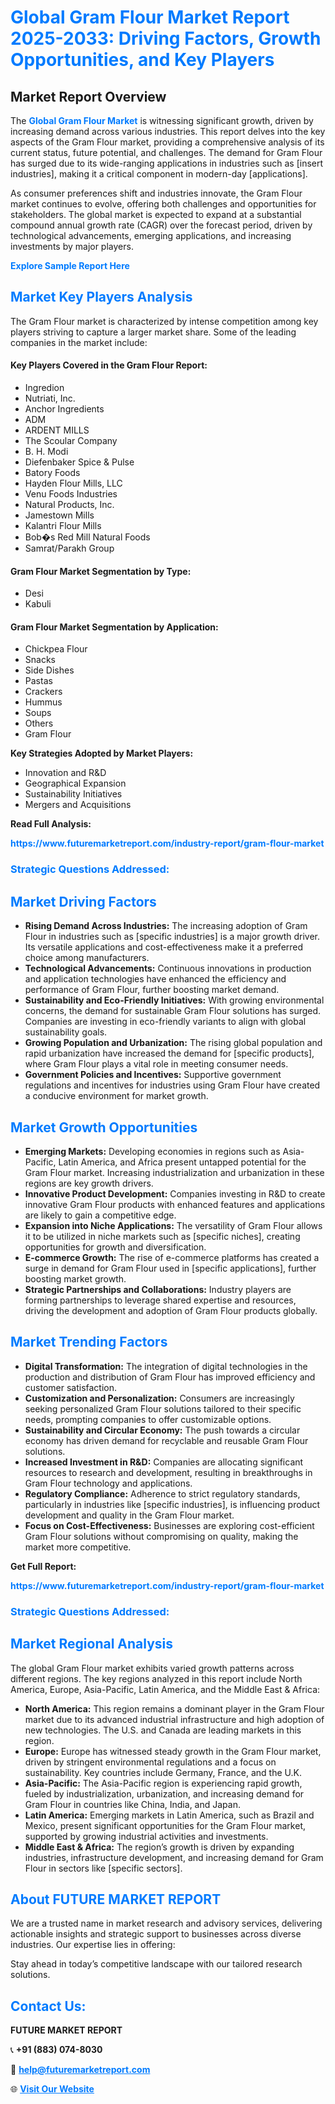 <h1 style="color: #007BFF;">Global Gram Flour Market Report 2025-2033: Driving Factors, Growth Opportunities, and Key Players</h1>

<section id="overview">
<h2>Market Report Overview</h2>
<p>The <a href="https://www.futuremarketreport.com/industry-report/gram-flour-market" style="color: #007BFF; text-decoration: none;"><strong>Global Gram Flour Market</strong></a> is witnessing significant growth, driven by increasing demand across various industries. This report delves into the key aspects of the Gram Flour market, providing a comprehensive analysis of its current status, future potential, and challenges. The demand for Gram Flour has surged due to its wide-ranging applications in industries such as [insert industries], making it a critical component in modern-day [applications].</p>
<p>As consumer preferences shift and industries innovate, the Gram Flour market continues to evolve, offering both challenges and opportunities for stakeholders. The global market is expected to expand at a substantial compound annual growth rate (CAGR) over the forecast period, driven by technological advancements, emerging applications, and increasing investments by major players.</p>
</section>

<section id="overview">
<p><a href="https://www.futuremarketreport.com/request-sample/reportId=113202" style="color: #007BFF; text-decoration: none;"><strong>Explore Sample Report Here</strong></a></p>
</section>

<section id="key-players">
<h2 style="color: #007BFF;">Market Key Players Analysis</h2>
<p>The Gram Flour market is characterized by intense competition among key players striving to capture a larger market share. Some of the leading companies in the market include:</p>
<h4>Key Players Covered in the Gram Flour Report:</h4>
<ul><li>Ingredion</li><li>Nutriati, Inc.</li><li>Anchor Ingredients</li><li>ADM</li><li>ARDENT MILLS</li><li>The Scoular Company</li><li>B. H. Modi</li><li>Diefenbaker Spice &amp; Pulse</li><li>Batory Foods</li><li>Hayden Flour Mills, LLC</li><li>Venu Foods Industries</li><li>Natural Products, Inc.</li><li>Jamestown Mills</li><li>Kalantri Flour Mills</li><li>Bob�s Red Mill Natural Foods</li><li>Samrat/Parakh Group</li></ul>
<h4>Gram Flour Market Segmentation by Type:</h4>
<ul><li>Desi</li><li>Kabuli</li></ul>

<h4>Gram Flour Market Segmentation by Application:</h4>
<ul><li>Chickpea Flour</li><li>Snacks</li><li>Side Dishes</li><li>Pastas</li><li>Crackers</li><li>Hummus</li><li>Soups</li><li>Others</li><li>Gram Flour</li></ul>
<p><strong>Key Strategies Adopted by Market Players:</strong></p>
<ul>
<li>Innovation and R&D</li>
<li>Geographical Expansion</li>
<li>Sustainability Initiatives</li>
<li>Mergers and Acquisitions</li>
</ul>
</section>

<section>
<p><strong>Read Full Analysis: </strong></p><a href="https://www.futuremarketreport.com/industry-report/gram-flour-market" style="color: #007BFF; text-decoration: none;"><strong>https://www.futuremarketreport.com/industry-report/gram-flour-market</strong></a>
<h3 style="color: #007BFF;">Strategic Questions Addressed:</h3>
</section>

<section id="driving-factors">
<h2 style="color: #007BFF;">Market Driving Factors</h2>
<ul>
<li><strong>Rising Demand Across Industries:</strong> The increasing adoption of Gram Flour in industries such as [specific industries] is a major growth driver. Its versatile applications and cost-effectiveness make it a preferred choice among manufacturers.</li>
<li><strong>Technological Advancements:</strong> Continuous innovations in production and application technologies have enhanced the efficiency and performance of Gram Flour, further boosting market demand.</li>
<li><strong>Sustainability and Eco-Friendly Initiatives:</strong> With growing environmental concerns, the demand for sustainable Gram Flour solutions has surged. Companies are investing in eco-friendly variants to align with global sustainability goals.</li>
<li><strong>Growing Population and Urbanization:</strong> The rising global population and rapid urbanization have increased the demand for [specific products], where Gram Flour plays a vital role in meeting consumer needs.</li>
<li><strong>Government Policies and Incentives:</strong> Supportive government regulations and incentives for industries using Gram Flour have created a conducive environment for market growth.</li>
</ul>
</section>

<section id="growth-opportunities">
<h2 style="color: #007BFF;">Market Growth Opportunities</h2>
<ul>
<li><strong>Emerging Markets:</strong> Developing economies in regions such as Asia-Pacific, Latin America, and Africa present untapped potential for the Gram Flour market. Increasing industrialization and urbanization in these regions are key growth drivers.</li>
<li><strong>Innovative Product Development:</strong> Companies investing in R&D to create innovative Gram Flour products with enhanced features and applications are likely to gain a competitive edge.</li>
<li><strong>Expansion into Niche Applications:</strong> The versatility of Gram Flour allows it to be utilized in niche markets such as [specific niches], creating opportunities for growth and diversification.</li>
<li><strong>E-commerce Growth:</strong> The rise of e-commerce platforms has created a surge in demand for Gram Flour used in [specific applications], further boosting market growth.</li>
<li><strong>Strategic Partnerships and Collaborations:</strong> Industry players are forming partnerships to leverage shared expertise and resources, driving the development and adoption of Gram Flour products globally.</li>
</ul>
</section>

<section id="trending-factors">
<h2 style="color: #007BFF;">Market Trending Factors</h2>
<ul>
<li><strong>Digital Transformation:</strong> The integration of digital technologies in the production and distribution of Gram Flour has improved efficiency and customer satisfaction.</li>
<li><strong>Customization and Personalization:</strong> Consumers are increasingly seeking personalized Gram Flour solutions tailored to their specific needs, prompting companies to offer customizable options.</li>
<li><strong>Sustainability and Circular Economy:</strong> The push towards a circular economy has driven demand for recyclable and reusable Gram Flour solutions.</li>
<li><strong>Increased Investment in R&D:</strong> Companies are allocating significant resources to research and development, resulting in breakthroughs in Gram Flour technology and applications.</li>
<li><strong>Regulatory Compliance:</strong> Adherence to strict regulatory standards, particularly in industries like [specific industries], is influencing product development and quality in the Gram Flour market.</li>
<li><strong>Focus on Cost-Effectiveness:</strong> Businesses are exploring cost-efficient Gram Flour solutions without compromising on quality, making the market more competitive.</li>
</ul>
</section>

<section>
<p><strong>Get Full Report: </strong></p><a href="https://www.futuremarketreport.com/industry-report/gram-flour-market" style="color: #007BFF; text-decoration: none;"><strong>https://www.futuremarketreport.com/industry-report/gram-flour-market</strong></a>
<h3 style="color: #007BFF;">Strategic Questions Addressed:</h3>
</section>


<section id="regional-analysis">
<h2 style="color: #007BFF;">Market Regional Analysis</h2>
<p>The global Gram Flour market exhibits varied growth patterns across different regions. The key regions analyzed in this report include North America, Europe, Asia-Pacific, Latin America, and the Middle East & Africa:</p>
<ul>
<li><strong>North America:</strong> This region remains a dominant player in the Gram Flour market due to its advanced industrial infrastructure and high adoption of new technologies. The U.S. and Canada are leading markets in this region.</li>
<li><strong>Europe:</strong> Europe has witnessed steady growth in the Gram Flour market, driven by stringent environmental regulations and a focus on sustainability. Key countries include Germany, France, and the U.K.</li>
<li><strong>Asia-Pacific:</strong> The Asia-Pacific region is experiencing rapid growth, fueled by industrialization, urbanization, and increasing demand for Gram Flour in countries like China, India, and Japan.</li>
<li><strong>Latin America:</strong> Emerging markets in Latin America, such as Brazil and Mexico, present significant opportunities for the Gram Flour market, supported by growing industrial activities and investments.</li>
<li><strong>Middle East & Africa:</strong> The region’s growth is driven by expanding industries, infrastructure development, and increasing demand for Gram Flour in sectors like [specific sectors].</li>
</ul>
</section>

<footer>
<h2 style="color: #007BFF;">About FUTURE MARKET REPORT</h2>
<p>We are a trusted name in market research and advisory services, delivering actionable insights and strategic support to businesses across diverse industries. Our expertise lies in offering:</p>

<p>Stay ahead in today’s competitive landscape with our tailored research solutions.</p>

<h2 style="color: #007BFF;">Contact Us:</h2>
<p><strong>FUTURE MARKET REPORT</strong></p>
<p>📞 <strong>+91 (883) 074-8030</strong></p>
<p>📧 <strong><a href="mailto:help@futuremarketreport.com" style="color: #007BFF;">help@futuremarketreport.com</a></strong></p>
<p>🌐 <strong><a href="https://www.futuremarketreport.com/" style="color: #007BFF;">Visit Our Website</a></strong></p>
</footer>